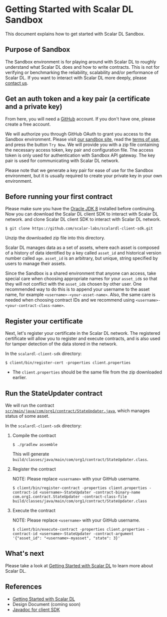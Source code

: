 # Getting Started with Scalar DL Sandbox

This document explains how to get started with Scalar DL Sandbox.

## Purpose of Sandbox

The Sandbox environment is for playing around with Scalar DL to roughly understand what Scalar DL does and how to write contracts.
This is not for verifying or benchmarking the reliability, scalability and/or performance of Scalar DL.
If you want to interact with Scalar DL more deeply, please [contact us](https://scalar-labs.com/contact_us/).

## Get an auth token and a key pair (a certificate and a private key)

From here, you will need a [GitHub](https://github.com/) account.
If you don't have one, please create a free account.

We will authorize you through GitHub OAuth to grant you access to the Sandbox environment.
Please visit [our sandbox site](https://scalar-labs.com/sandbox/), read the [terms of use](https://scalar-labs.com/terms-of-use), and press the button `Try Now`.
We will provide you with a zip file containing the necessary access token, key pair and configuration file.
The access token is only used for authentication with Sandbox API gateway.
The key pair is used for communicating with Scalar DL network.

Please note that we generate a key pair for ease of use for the Sandbox environment, but it is usually required to create your private key in your own environment.

## Before running your first contract 

Please make sure you have the [Oracle JDK 8](https://www.oracle.com/technetwork/java/javase/downloads/jdk8-downloads-2133151.html) installed before continuing. Now you can download the Scalar DL client SDK to interact with Scalar DL network.
and clone Scalar DL client SDK to interact with Scalar DL network.
```
$ git clone https://github.com/scalar-labs/scalardl-client-sdk.git 
```
Unzip the downloaded zip file into this directory.

Scalar DL manages data as a set of assets, where each asset is composed of a history of data identified by a key called `asset_id` and historical version number called `age`.
`asset_id` is an arbitrary, but unique, string specified by users to manage their assets.

Since the Sandbox is a shared environment that anyone can access,
take special care when choosing appropriate names for your `asset_id`s so that they will not conflict with the `asset_id`s chosen by other user.
One recommended way to do this is to append your username to the asset name, for example `<username>-<your-asset-name>`.
Also, the same care is needed when choosing contract IDs and we recommend using `<username>-<your-contract-class-name>`.

## Register your certificate

Next, let's register your certificate in the Scalar DL network.
The registered certificate will allow you to register and execute contracts, and is also used for tamper detection of the data stored in the network.

In the `scalardl-client-sdk` directory:
```
$ client/bin/register-cert -properties client.properties
```
* The `client.properties` should be the same file from the zip downloaded earlier.

## Run the StateUpdater contract

We will run the contract [`scr/main/java/com/org1/contract/StateUpdater.java`](https://github.com/scalar-labs/scalardl-client-sdk/blob/master/src/main/java/com/org1/contract/StateUpdater.java), which manages status of some asset.

In the `scalardl-client-sdk` directory:

1. Compile the contract

    ```
    $ ./gradlew assemble
    ```

    This will generate `build/classes/java/main/com/org1/contract/StateUpdater.class`.

2. Register the contract

    NOTE: Please replace `<username>` with your GitHub username.

    ```
    $ client/bin/register-contract -properties client.properties -contract-id <username>-StateUpdater -contract-binary-name com.org1.contract.StateUpdater -contract-class-file build/classes/java/main/com/org1/contract/StateUpdater.class
    ```

3. Execute the contract

    NOTE: Please replace `<username>` with your GitHub username.
    ```
    $ client/bin/execute-contract -properties client.properties -contract-id <username>-StateUpdater -contract-argument '{"asset_id": "<username>-myasset", "state": 3}'
    ```
  
## What's next

Please take a look at [Getting Started with Scalar DL](dl-getting-started.md) to learn more about Scalar DL. 

## References

* [Getting Started with Scalar DL](dl-getting-started.md)
* Design Document (coming soon)
* [Javadoc for client SDK](https://scalar-labs.github.io/scalardl-client-sdk/javadoc/client/)
